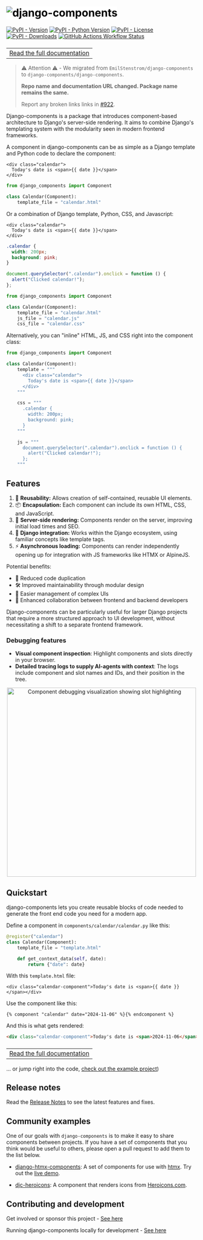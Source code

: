 # <img src="https://raw.githubusercontent.com/django-components/django-components/master/logo/logo-black-on-white.svg" alt="django-components" style="max-width: 100%; background: white; color: black;">

[![PyPI - Version](https://img.shields.io/pypi/v/django-components)](https://pypi.org/project/django-components/) [![PyPI - Python Version](https://img.shields.io/pypi/pyversions/django-components)](https://pypi.org/project/django-components/) [![PyPI - License](https://img.shields.io/pypi/l/django-components)](https://github.com/django-components/django-components/blob/master/LICENSE/) [![PyPI - Downloads](https://img.shields.io/pypi/dm/django-components)](https://pypistats.org/packages/django-components) [![GitHub Actions Workflow Status](https://img.shields.io/github/actions/workflow/status/django-components/django-components/tests.yml)](https://github.com/django-components/django-components/actions/workflows/tests.yml)

### <table><td>[Read the full documentation](https://django-components.github.io/django-components/latest/)</td></table>

<!-- TODO - Remove this banner after a month(?), so March 2025 -->
> ⚠️ Attention ⚠️ - We migrated from `EmilStenstrom/django-components` to `django-components/django-components`.
>
> **Repo name and documentation URL changed. Package name remains the same.**
>
> Report any broken links links in [#922](https://github.com/django-components/django-components/issues/922).

Django-components is a package that introduces component-based architecture to Django's server-side rendering. It aims to combine Django's templating system with the modularity seen in modern frontend frameworks.

A component in django-components can be as simple as a Django template and Python code to declare the component:

```htmldjango title="calendar.html"
<div class="calendar">
  Today's date is <span>{{ date }}</span>
</div>
```

```py title="calendar.py"
from django_components import Component

class Calendar(Component):
    template_file = "calendar.html"
```

Or a combination of Django template, Python, CSS, and Javascript:

```htmldjango title="calendar.html"
<div class="calendar">
  Today's date is <span>{{ date }}</span>
</div>
```

```css title="calendar.css"
.calendar {
  width: 200px;
  background: pink;
}
```

```js title="calendar.js"
document.querySelector(".calendar").onclick = function () {
  alert("Clicked calendar!");
};
```

```py title="calendar.py"
from django_components import Component

class Calendar(Component):
    template_file = "calendar.html"
    js_file = "calendar.js"
    css_file = "calendar.css"
```

Alternatively, you can "inline" HTML, JS, and CSS right into the component class:

```py
from django_components import Component

class Calendar(Component):
    template = """
      <div class="calendar">
        Today's date is <span>{{ date }}</span>
      </div>
    """

    css = """
      .calendar {
        width: 200px;
        background: pink;
      }
    """

    js = """
      document.querySelector(".calendar").onclick = function () {
        alert("Clicked calendar!");
      };
    """
```

## Features

1. 🧩 **Reusability:** Allows creation of self-contained, reusable UI elements.
2. 📦 **Encapsulation:** Each component can include its own HTML, CSS, and JavaScript.
3. 🚀 **Server-side rendering:** Components render on the server, improving initial load times and SEO.
4. 🐍 **Django integration:** Works within the Django ecosystem, using familiar concepts like template tags.
5. ⚡ **Asynchronous loading:** Components can render independently opening up for integration with JS frameworks like HTMX or AlpineJS.

Potential benefits:

- 🔄 Reduced code duplication
- 🛠️ Improved maintainability through modular design
- 🧠 Easier management of complex UIs
- 🤝 Enhanced collaboration between frontend and backend developers

Django-components can be particularly useful for larger Django projects that require a more structured approach to UI development, without necessitating a shift to a separate frontend framework.

### Debugging features

- **Visual component inspection**: Highlight components and slots directly in your browser.
- **Detailed tracing logs to supply AI-agents with context**: The logs include component and slot names and IDs, and their position in the tree.

<div style="text-align: center;">
<img src="https://github.com/django-components/django-components/blob/master/docs/images/debug-highlight-slots.png?raw=true" alt="Component debugging visualization showing slot highlighting" width="500" style="margin: auto;">
</div>

## Quickstart

django-components lets you create reusable blocks of code needed to generate the front end code you need for a modern app.

Define a component in `components/calendar/calendar.py` like this:

```python
@register("calendar")
class Calendar(Component):
    template_file = "template.html"

    def get_context_data(self, date):
        return {"date": date}
```

With this `template.html` file:

```htmldjango
<div class="calendar-component">Today's date is <span>{{ date }}</span></div>
```

Use the component like this:

```htmldjango
{% component "calendar" date="2024-11-06" %}{% endcomponent %}
```

And this is what gets rendered:

```html
<div class="calendar-component">Today's date is <span>2024-11-06</span></div>
```

### <table><td>[Read the full documentation](https://django-components.github.io/django-components/latest/)</td></table>

... or jump right into the code, [check out the example project](https://github.com/django-components/django-components/tree/master/sampleproject))

## Release notes

Read the [Release Notes](https://github.com/django-components/django-components/tree/master/CHANGELOG.md)
to see the latest features and fixes.

## Community examples

One of our goals with `django-components` is to make it easy to share components between projects. If you have a set of components that you think would be useful to others, please open a pull request to add them to the list below.

- [django-htmx-components](https://github.com/iwanalabs/django-htmx-components): A set of components for use with [htmx](https://htmx.org/). Try out the [live demo](https://dhc.iwanalabs.com/).

- [djc-heroicons](https://pypi.org/project/djc-heroicons/): A component that renders icons from [Heroicons.com](https://heroicons.com/).

## Contributing and development

Get involved or sponsor this project - [See here](https://django-components.github.io/django-components/dev/overview/contributing/)

Running django-components locally for development - [See here](https://django-components.github.io/django-components/dev/overview/development/)
